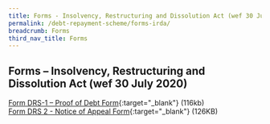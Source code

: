 ```yaml
---
title: Forms - Insolvency, Restructuring and Dissolution Act (wef 30 July 2020)
permalink: /debt-repayment-scheme/forms-irda/
breadcrumb: Forms
third_nav_title: Forms
---
```

Forms – Insolvency, Restructuring and Dissolution Act (wef 30 July 2020)
---
[Form DRS-1 – Proof of Debt Form](/files/FormDRS-1-ProofofDebtForm.pdf){:target="_blank"} (116kb)<br>
[Form DRS 2 - Notice of Appeal Form](/files/Form2-NoticeofAppealForm.pdf){:target="_blank"} (126KB)<br>